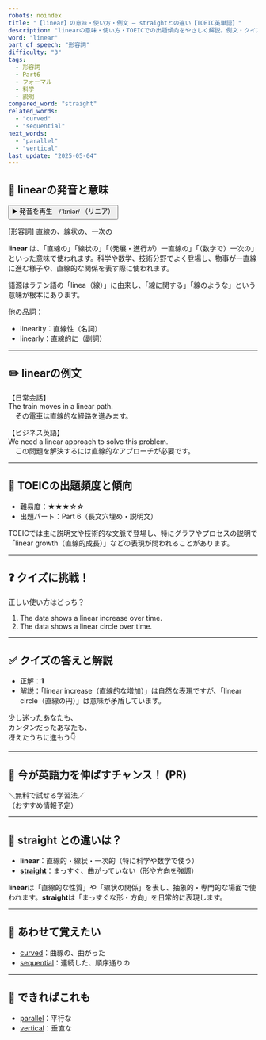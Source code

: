 ```yaml
---
robots: noindex
title: "【linear】の意味・使い方・例文 ― straightとの違い【TOEIC英単語】"
description: "linearの意味・使い方・TOEICでの出題傾向をやさしく解説。例文・クイズ付きでstraightとの違いもわかりやすく学べます。"
word: "linear"
part_of_speech: "形容詞"
difficulty: "3"
tags:
  - 形容詞
  - Part6
  - フォーマル
  - 科学
  - 説明
compared_word: "straight"
related_words:
  - "curved"
  - "sequential"
next_words:
  - "parallel"
  - "vertical"
last_update: "2025-05-04"
---
```


## 🔰 linearの発音と意味

<button class="play-audio" onclick="playTTS('linear')">
  <span class="play-audio-main">
    ▶️ 発音を再生　/ˈlɪniər/
  </span>
  <span class="play-audio-sub">
    （リニア）
  </span>
</button>

[形容詞] 直線の、線状の、一次の

**linear** は、「直線の」「線状の」「（発展・進行が）一直線の」「（数学で）一次の」といった意味で使われます。科学や数学、技術分野でよく登場し、物事が一直線に進む様子や、直線的な関係を表す際に使われます。

語源はラテン語の「linea（線）」に由来し、「線に関する」「線のような」という意味が根本にあります。

他の品詞：  
- linearity：直線性（名詞）
- linearly：直線的に（副詞）

---

## ✏️ linearの例文

【日常会話】  
The train moves in a linear path.  
　その電車は直線的な経路を進みます。

【ビジネス英語】  
We need a linear approach to solve this problem.  
　この問題を解決するには直線的なアプローチが必要です。

---

## 🎯 TOEICの出題頻度と傾向

- 難易度：★★★☆☆
- 出題パート：Part 6（長文穴埋め・説明文）

TOEICでは主に説明文や技術的な文脈で登場し、特にグラフやプロセスの説明で「linear growth（直線的成長）」などの表現が問われることがあります。

---

## ❓ クイズに挑戦！

正しい使い方はどっち？

1. The data shows a linear increase over time.  
2. The data shows a linear circle over time.

---

## ✅ クイズの答えと解説

- 正解：**1**
- 解説：「linear increase（直線的な増加）」は自然な表現ですが、「linear circle（直線の円）」は意味が矛盾しています。

少し迷ったあなたも、  
カンタンだったあなたも、  
冴えたうちに進もう👇️

---

## 🚀 今が英語力を伸ばすチャンス！ (PR)

<div class="info-center">
＼無料で試せる学習法／<br>  
（おすすめ情報予定）
</div>

---

## 🤔  straight との違いは？

- **linear**：直線的・線状・一次的（特に科学や数学で使う）
- **[straight](/straight)**：まっすぐ、曲がっていない（形や方向を強調）

**linear**は「直線的な性質」や「線状の関係」を表し、抽象的・専門的な場面で使われます。**straight**は「まっすぐな形・方向」を日常的に表現します。

---

## 🧩 あわせて覚えたい

- [curved](/curved)：曲線の、曲がった
- [sequential](/sequential)：連続した、順序通りの

---

## 📖 できればこれも

- [parallel](/parallel)：平行な
- [vertical](/vertical)：垂直な

<!-- cvid: aid48_bid02 -->
